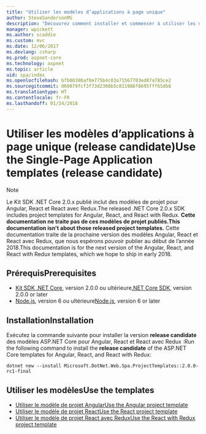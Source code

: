 ```yaml
---
title: "Utiliser les modèles d’applications à page unique"
author: SteveSandersonMS
description: "Découvrez comment installer et commencer à utiliser les modèles de projet RC d’application à page unique ASP.NET Core."
manager: wpickett
ms.author: scaddie
ms.custom: mvc
ms.date: 12/06/2017
ms.devlang: csharp
ms.prod: aspnet-core
ms.technology: aspnet
ms.topic: article
uid: spa/index
ms.openlocfilehash: bfb00386af0e775b4c03a71567703ed87a785ce2
ms.sourcegitcommit: 060879fcf3f73d2366b5c811986f8695fff65db8
ms.translationtype: HT
ms.contentlocale: fr-FR
ms.lasthandoff: 01/24/2018
---
```

# <a name="use-the-single-page-application-templates-release-candidate"></a><span data-ttu-id="aa211-103">Utiliser les modèles d’applications à page unique (release candidate)</span><span class="sxs-lookup"><span data-stu-id="aa211-103">Use the Single-Page Application templates (release candidate)</span></span>

> [!NOTE]
> <span data-ttu-id="aa211-104">Le Kit SDK .NET Core 2.0.x publié inclut des modèles de projet pour Angular, React et React avec Redux.</span><span class="sxs-lookup"><span data-stu-id="aa211-104">The released .NET Core 2.0.x SDK includes project templates for Angular, React, and React with Redux.</span></span> <span data-ttu-id="aa211-105">**Cette documentation ne traite pas de ces modèles de projet publiés.**</span><span class="sxs-lookup"><span data-stu-id="aa211-105">**This documentation isn't about those released project templates.**</span></span> <span data-ttu-id="aa211-106">Cette documentation traite de la prochaine version des modèles Angular, React et React avec Redux, que nous espérons pouvoir publier au début de l’année 2018.</span><span class="sxs-lookup"><span data-stu-id="aa211-106">This documentation is for the next version of the Angular, React, and React with Redux templates, which we hope to ship in early 2018.</span></span>

## <a name="prerequisites"></a><span data-ttu-id="aa211-107">Prérequis</span><span class="sxs-lookup"><span data-stu-id="aa211-107">Prerequisites</span></span>

* <span data-ttu-id="aa211-108">[Kit SDK .NET Core](https://www.microsoft.com/net/download), version 2.0.0 ou ultérieure</span><span class="sxs-lookup"><span data-stu-id="aa211-108">[.NET Core SDK](https://www.microsoft.com/net/download), version 2.0.0 or later</span></span>
* <span data-ttu-id="aa211-109">[Node.js](https://nodejs.org), version 6 ou ultérieure</span><span class="sxs-lookup"><span data-stu-id="aa211-109">[Node.js](https://nodejs.org), version 6 or later</span></span>

## <a name="installation"></a><span data-ttu-id="aa211-110">Installation</span><span class="sxs-lookup"><span data-stu-id="aa211-110">Installation</span></span>

<span data-ttu-id="aa211-111">Exécutez la commande suivante pour installer la version **release candidate** des modèles ASP.NET Core pour Angular, React et React avec Redux :</span><span class="sxs-lookup"><span data-stu-id="aa211-111">Run the following command to install the **release candidate** of the ASP.NET Core templates for Angular, React, and React with Redux:</span></span>

```console
dotnet new --install Microsoft.DotNet.Web.Spa.ProjectTemplates::2.0.0-rc1-final
```

## <a name="use-the-templates"></a><span data-ttu-id="aa211-112">Utiliser les modèles</span><span class="sxs-lookup"><span data-stu-id="aa211-112">Use the templates</span></span>

- [<span data-ttu-id="aa211-113">Utiliser le modèle de projet Angular</span><span class="sxs-lookup"><span data-stu-id="aa211-113">Use the Angular project template</span></span>](xref:spa/angular)
- [<span data-ttu-id="aa211-114">Utiliser le modèle de projet React</span><span class="sxs-lookup"><span data-stu-id="aa211-114">Use the React project template</span></span>](xref:spa/react)
- [<span data-ttu-id="aa211-115">Utiliser le modèle de projet React avec Redux</span><span class="sxs-lookup"><span data-stu-id="aa211-115">Use the React with Redux project template</span></span>](xref:spa/react-with-redux)
